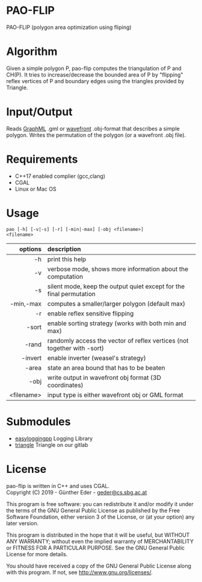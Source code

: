 # PAO-FLIP

PAO-FLIP (polygon area optimization using fliping) 

# Algorithm

Given a simple polygon P, pao-flip computes the triangulation of P and CH(P). It tries to increase/decrease the bounded area of P by "flipping" reflex vertices of P and boundary edges using the triangles provided by Triangle. 

# Input/Output

Reads [GraphML](https://en.wikipedia.org/wiki/GraphML) .gml or
[wavefront](https://en.wikipedia.org/wiki/Wavefront_.obj_file) .obj-format that
describes a simple polygon. Writes the permutation of the polygon (or a
wavefront .obj file).

# Requirements 
- C++17 enabled complier (gcc,clang)
- CGAL 
- Linux or Mac OS


# Usage

<code>pao [-h] [-v|-s] [-r] [-min|-max] [-obj &lt;filename&gt;] &lt;filename&gt;</code>

| options        | description           |
| -------------:|:------------- |
|  -h           |         print this help |
|  -v           |         verbose mode, shows more information about the computation |
|  -s           |         silent mode, keep the output quiet except for the final permutation |
|  -min,-max    |         computes a smaller/larger polygon (default max) |
|  -r           |         enable reflex sensitive flipping |
|-sort          |         enable sorting strategy (works with both min and max) |
|  -rand        |         randomly access the vector of reflex vertices (not together with -sort)|
|  -invert      |         enable inverter (weasel's strategy)|
|  -area <AREA> |         state an area bound that has to be beaten| 
|  -obj         |            write output in wavefront obj format (3D coordinates) |
|  &lt;filename&gt; |           input type is either wavefront obj or GML format |

# Submodules

* [easyloggingpp](https://github.com/weaselp/easyloggingpp)
  Logging Library
* [triangle](git@gitlab.cosy.sbg.ac.at:cg/code/triangle.git)
  Triangle on our gitlab

# License
pao-flip is written in C++ and uses CGAL.  
Copyright (C) 2019 - Günther Eder - geder@cs.sbg.ac.at

This program is free software: you can redistribute it and/or modify
it under the terms of the GNU General Public License as published by
the Free Software Foundation, either version 3 of the License, or
(at your option) any later version.

This program is distributed in the hope that it will be useful,
but WITHOUT ANY WARRANTY; without even the implied warranty of
MERCHANTABILITY or FITNESS FOR A PARTICULAR PURPOSE.  See the
GNU General Public License for more details.

You should have received a copy of the GNU General Public License
along with this program.  If not, see <http://www.gnu.org/licenses/>.
